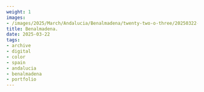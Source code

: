 ```yaml
---
weight: 1
images:
- /images/2025/March/Andalucia/Benalmadena/twenty-two-o-three/20250322-_DSC9185.jpg
title: Benalmadena.
date: 2025-03-22
tags:
- archive
- digital
- color
- spain
- andalucia
- benalmadena
- portfolio
---
```


